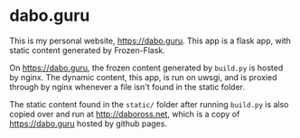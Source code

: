dabo.guru
=========

This is my personal website, https://dabo.guru. This app is a flask app, with static content generated by Frozen-Flask.

On https://dabo.guru, the frozen content generated by `build.py` is hosted by nginx. The dynamic content, this app, is
run on uwsgi, and is proxied through by nginx whenever a file isn't found in the static folder.

The static content found in the `static/` folder after running `build.py` is also copied over and run at
http://daboross.net, which is a copy of https://dabo.guru hosted by github pages.
